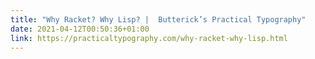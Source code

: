 ```yaml
---
title: "Why Racket? Why Lisp? |  Butterick’s Practical Typography"
date: 2021-04-12T00:50:36+01:00
link: https://practicaltypography.com/why-racket-why-lisp.html
---
```

